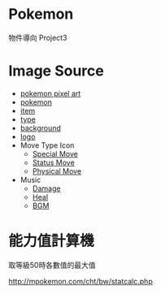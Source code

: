 # Pokemon
物件導向 Project3

# Image Source

- [pokemon pixel art](https://pokemondb.net/sprites)
- [pokemon](https://www.pokemon.com/us/pokedex)
- [item](https://pokemondb.net/item/all)
- [type](https://pokemongo.fandom.com/zh/wiki/%E5%B1%AC%E6%80%A7?variant=zh-tw)
- [background](https://www.deviantart.com/phoenixoflight92/art/Pokemon-X-and-Y-battle-background-10-490608175)
- [logo](https://commons.wikimedia.org/wiki/File:International_Pok%C3%A9mon_logo.svg)
- Move Type Icon
  - [Special Move](https://www.deviantart.com/jormxdos/art/Special-Move-Icon-934387511)
  - [Status Move](https://www.deviantart.com/jormxdos/art/Status-Move-Icon-934387530)
  - [Physical Move](https://www.deviantart.com/jormxdos/art/Physical-Move-Icon-934387518)
- Music
  - [Damage](https://soundeffects.fandom.com/wiki/Pok%C3%A9mon_Damage)
  - [Heal](https://soundeffects.fandom.com/wiki/Pok%C3%A9mon_Healing_Sound)
  - [BGM](https://www.youtube.com/watch?v=Cp-waxoLel8&t=6s)

# 能力值計算機

取等級50時各數值的最大值

<http://mpokemon.com/cht/bw/statcalc.php>